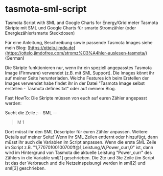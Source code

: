 # tasmota-sml-script
Tasmota Script with SML and Google Charts for Energy/Grid meter
Tasmota Skripte mit SML und Google Charts für smarte Stromzähler (oder Energiezähler/smarte Steckdosen)

Für eine Anleitung, Beschreibung sowie passende Tasmota Images siehe mein Blog:
[https://ottelo.jimdo.de](https://ottelo.jimdofree.com/stromz%C3%A4hler-auslesen-tasmota/) (German)

Die Skripte funktionieren nur, wenn ihr ein speziell angepasstes Tasmota Image (Firmware) verwendet (z.B. mit SML Support). Die Images könnt ihr auf meiner Seite herunterladen. Welche Features ich beim Erstellen der Images verwendet habe findet ihr in der Datei "Tasmota Image selbst erstellen - Tasmota defines.txt" oder auf meinem Blog.

Fast HowTo:
Die Skripte müssen von euch auf euren Zähler angepasst werden:

Sucht die Zeile
;-- SML --
>M 1

Dort müsst ihr den SML Descriptor für euren Zähler anpassen. Weitere Details auf meiner Seite!
Wenn ihr SML Zeilen entfernt oder hinzufügt, dann müsst ihr auch die Variablen im Script anpassen. Wenn die erste SML Zeile im Script z.B. "1,77070100100700ff@1,Leistung,W,Power_curr,0" ist, dann wird im Hintergrund von Tasmota die aktuelle Leistung "Power_curr" des Zählers in die Variable sml[1] geschrieben. Die 2te und 3te Zeile (im Script ist das der Verbrauch und die Netzeinspeisung) werden in sml[2] und sml[3] geschrieben.
